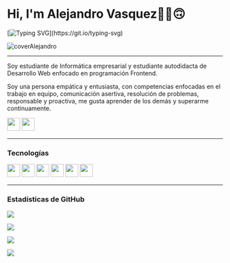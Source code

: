 # Hi, I'm Alejandro Vasquez✌🏻🙃

[![Typing SVG](https://readme-typing-svg.herokuapp.com?font=Fira+Code&pause=1000&width=435&lines=I+like+it+programming+.+.+.)](https://git.io/typing-svg)


![coverAlejandro](https://user-images.githubusercontent.com/104018861/209755783-a2ccb7ed-6560-40c9-b54d-d54a493495a4.png)


---
Soy estudiante de Informática empresarial y estudiante autodidacta de Desarrollo Web enfocado en programación Frontend.

Soy una persona empática y entusiasta, con competencias enfocadas en el trabajo en equipo, comunicación asertiva, resolución de problemas, responsable y proactiva, me gusta aprender de los demás y superarme continuamente.
  

<p>
<a href="https://www.instagram.com/alejandrovc177/"><img src="https://img.shields.io/badge/Instagram-%23E4405F.svg?style=for-the-badge&logo=Instagram&logoColor=white" style="margin-bottom: 4px;" height="30px" target="_blank"></a>
<a href="https://www.linkedin.com/in/luisalejandrovasquezcordero"><img src="https://img.shields.io/badge/Linkedin-%231572B6.svg?style=for-the-badge&logo=Linkedin&logoColor=white" style="margin-bottom: 4px;" height="30px" target="_blank"></a>
</p>

---

### Tecnologías

<p>
<img src="https://img.shields.io/badge/python-3670A0?style=for-the-badge&logo=python&logoColor=ffdd54" style="margin-bottom: 4px;" height="30px">
<img src="https://img.shields.io/badge/javascript-%23323330.svg?style=for-the-badge&logo=javascript&logoColor=%23F7DF1E" style="margin-bottom: 4px;" height="30px">
<img src="https://img.shields.io/badge/html5-%23E34F26.svg?style=for-the-badge&logo=html5&logoColor=white" style="margin-bottom: 4px;" height="30px">
<img src="https://img.shields.io/badge/css3-%231572B6.svg?style=for-the-badge&logo=css3&logoColor=white" style="margin-bottom: 4px;" height="30px">
<img src="https://img.shields.io/badge/git-%23F05033.svg?style=for-the-badge&logo=git&logoColor=white" style="margin-bottom: 4px;" height="30px">
<img src="https://img.shields.io/badge/github-%23323330.svg?style=for-the-badge&logo=github&logoColor=white" style="margin-bottom: 4px;" height="30px">
</p>

---  
### Estadísticas de GitHub

<p><img src="https://github-readme-stats.vercel.app/api?username=Alejandrovc6467&show_icons=true"><p>

<p><img src="https://github-readme-stats.vercel.app/api/top-langs/?username=Alejandrovc6467&layout=compact"><p>

<p><img src="https://github-readme-streak-stats.herokuapp.com/?user=Alejandrovc6467"><p>

<p><img src="https://metrics.lecoq.io/Alejandrovc6467"><p>


